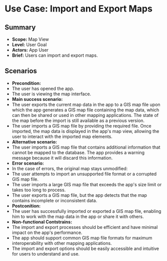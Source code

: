 # Use Case: Import and Export Maps

## Summary

- **Scope:** Map View
- **Level:** User Goal
- **Actors:** App User
- **Brief:** Users can import and export maps.

## Scenarios

- **Precondition:**
- The user has opened the app.
- The user is viewing the map interface.
- **Main success scenario:**
- The user exports the current map data in the app to a GIS map file upon which the app generates a GIS map file containing the map data, which can then be shared or used in other mapping applications.
  The state of the map before the import is still available as a previous version.
- The user imports a GIS map file by providing the required file.
  Once imported, the map data is displayed in the app's map view, allowing the user to interact with the imported map elements.
- **Alternative scenario:**
- The user imports a GIS map file that contains additional information that cannot be mapped to the database. The app provides a warning message because it will discard this information.
- **Error scenario:**
- In the case of errors, the original map stays unmodified:
- The user attempts to import an unsupported file format or a corrupted GIS map file.
- The user imports a large GIS map file that exceeds the app's size limit or takes too long to process.
- The user exports a GIS map file, but the app detects that the map contains incomplete or inconsistent data.
- **Postconition:**
- The user has successfully imported or exported a GIS map file, enabling him to work with the map data in the app or share it with others.
- **Non-functional Contstrains:**
- The import and export processes should be efficient and have minimal impact on the app's performance.
- The app should support common GIS map file formats for maximum interoperability with other mapping applications.
- The import and export options should be easily accessible and intuitive for users to understand and use.
